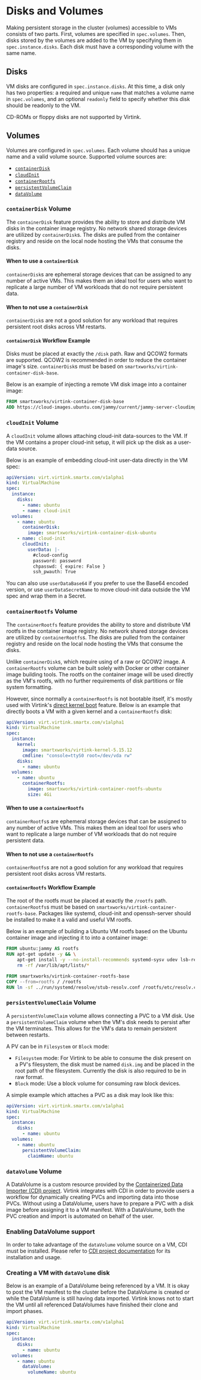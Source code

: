 # Disks and Volumes

Making persistent storage in the cluster (volumes) accessible to VMs consists of two parts. First, volumes are specified in `spec.volumes`. Then, disks stored by the volumes are added to the VM by specifying them in `spec.instance.disks`. Each disk must have a corresponding volume with the same name.

## Disks

VM disks are configured in `spec.instance.disks`. At this time, a disk only has two properties: a required and unique `name` that matches a volume name in `spec.volumes`, and an optional `readonly` field to specify whether this disk should be readonly to the VM.

CD-ROMs or floppy disks are not supported by Virtink.

## Volumes

Volumes are configured in `spec.volumes`. Each volume should has a unique name and a valid volume source. Supported volume sources are:

- [`containerDisk`](#containerdisk-volume)
- [`cloudInit`](#cloudinit-volume)
- [`containerRootfs`](#containerrootfs-volume)
- [`persistentVolumeClaim`](#persistentvolumeclaim-volume)
- [`dataVolume`](#datavolume-volume)

### `containerDisk` Volume

The `containerDisk` feature provides the ability to store and distribute VM disks in the container image registry. No network shared storage devices are utilized by `containerDisk`s. The disks are pulled from the container registry and reside on the local node hosting the VMs that consume the disks.

#### When to use a `containerDisk`

`containerDisk`s are ephemeral storage devices that can be assigned to any number of active VMs. This makes them an ideal tool for users who want to replicate a large number of VM workloads that do not require persistent data.

#### When to not use a `containerDisk`

`containerDisk`s are not a good solution for any workload that requires persistent root disks across VM restarts.

#### `containerDisk` Workflow Example

Disks must be placed at exactly the `/disk` path. Raw and QCOW2 formats are supported. QCOW2 is recommended in order to reduce the container image's size. `containerDisk`s must be based on `smartxworks/virtink-container-disk-base`.

Below is an example of injecting a remote VM disk image into a container image:

```dockerfile
FROM smartxworks/virtink-container-disk-base
ADD https://cloud-images.ubuntu.com/jammy/current/jammy-server-cloudimg-amd64.img /disk
```

### `cloudInit` Volume

A `cloudInit` volume allows attaching cloud-init data-sources to the VM. If the VM contains a proper cloud-init setup, it will pick up the disk as a user-data source.

Below is an example of embedding cloud-init user-data directly in the VM spec:

```yaml
apiVersion: virt.virtink.smartx.com/v1alpha1
kind: VirtualMachine
spec:
  instance:
    disks:
      - name: ubuntu
      - name: cloud-init
  volumes:
    - name: ubuntu
      containerDisk:
        image: smartxworks/virtink-container-disk-ubuntu
    - name: cloud-init
      cloudInit:
        userData: |-
          #cloud-config
          password: password
          chpasswd: { expire: False }
          ssh_pwauth: True
```

You can also use `userDataBase64` if you prefer to use the Base64 encoded version, or use `userDataSecretName` to move cloud-init data outside the VM spec and wrap them in a Secret.

### `containerRootfs` Volume

The `containerRootfs` feature provides the ability to store and distribute VM rootfs in the container image registry. No network shared storage devices are utilized by `containerRootfs`s. The disks are pulled from the container registry and reside on the local node hosting the VMs that consume the disks.

Unlike `containerDisk`s, which require using of a raw or QCOW2 image. A `containerRootfs` volume can be built solely with Docker or other container image building tools. The rootfs on the container image will be used directly as the VM's rootfs, with no further requirements of disk partitions or file system formatting.

However, since normally a `containerRootfs` is not bootable itself, it's mostly used with Virtink's [direct kernel boot](direct_kernel_boot.md) feature. Below is an example that directly boots a VM with a given kernel and a `containerRootfs` disk:

```yaml
apiVersion: virt.virtink.smartx.com/v1alpha1
kind: VirtualMachine
spec:
  instance:
    kernel:
      image: smartxworks/virtink-kernel-5.15.12
      cmdline: "console=ttyS0 root=/dev/vda rw"
    disks:
      - name: ubuntu
  volumes:
    - name: ubuntu
      containerRootfs:
        image: smartxworks/virtink-container-rootfs-ubuntu
        size: 4Gi
```

#### When to use a `containerRootfs`

`containerRootfs`s are ephemeral storage devices that can be assigned to any number of active VMs. This makes them an ideal tool for users who want to replicate a large number of VM workloads that do not require persistent data.

#### When to not use a `containerRootfs`

`containerRootfs`s are not a good solution for any workload that requires persistent root disks across VM restarts.

#### `containerRootfs` Workflow Example

The root of the rootfs must be placed at exactly the `/rootfs` path. `containerRootfs`s must be based on `smartxworks/virtink-container-rootfs-base`. Packages like systemd, cloud-init and openssh-server should be installed to make it a valid and useful VM rootfs.

Below is an example of building a Ubuntu VM rootfs based on the Ubuntu container image and injecting it to into a container image:

```dockerfile
FROM ubuntu:jammy AS rootfs
RUN apt-get update -y && \
    apt-get install -y --no-install-recommends systemd-sysv udev lsb-release cloud-init sudo openssh-server && \
    rm -rf /var/lib/apt/lists/*

FROM smartxworks/virtink-container-rootfs-base
COPY --from=rootfs / /rootfs
RUN ln -sf ../run/systemd/resolve/stub-resolv.conf /rootfs/etc/resolv.conf
```

### `persistentVolumeClaim` Volume

A `persistentVolumeClaim` volume allows connecting a PVC to a VM disk. Use a `persistentVolumeClaim` volume when the VM's disk needs to persist after the VM terminates. This allows for the VM's data to remain persistent between restarts.

A PV can be in `Filesystem` or `Block` mode:

- `Filesystem` mode: For Virtink to be able to consume the disk present on a PV's filesystem, the disk must be named `disk.img` and be placed in the root path of the filesystem. Currently the disk is also required to be in raw format.
- `Block` mode: Use a block volume for consuming raw block devices.

A simple example which attaches a PVC as a disk may look like this:

```yaml
apiVersion: virt.virtink.smartx.com/v1alpha1
kind: VirtualMachine
spec:
  instance:
    disks:
      - name: ubuntu
  volumes:
    - name: ubuntu
      persistentVolumeClaim:
        claimName: ubuntu
```

### `dataVolume` Volume

A DataVolume is a custom resource provided by the [Containerized Data Importer (CDI) project](https://github.com/kubevirt/containerized-data-importer). Virtink integrates with CDI in order to provide users a workflow for dynamically creating PVCs and importing data into those PVCs. Without using a DataVolume, users have to prepare a PVC with a disk image before assigning it to a VM manifest. With a DataVolume, both the PVC creation and import is automated on behalf of the user.

### Enabling DataVolume support

In order to take advantage of the `dataVolume` volume source on a VM, CDI must be installed. Please refer to [CDI project documentation](https://github.com/kubevirt/containerized-data-importer#deploy-it) for its installation and usage.

### Creating a VM with `dataVolume` disk

Below is an example of a DataVolume being referenced by a VM. It is okay to post the VM manifest to the cluster before the DataVolume is created or while the DataVolume is still having data imported. Virtink knows not to start the VM until all referenced DataVolumes have finished their clone and import phases.

```yaml
apiVersion: virt.virtink.smartx.com/v1alpha1
kind: VirtualMachine
spec:
  instance:
    disks:
      - name: ubuntu
  volumes:
    - name: ubuntu
      dataVolume:
        volumeName: ubuntu
```
